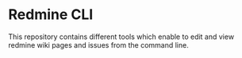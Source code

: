 # Redmine CLI

This repository contains different tools which enable to edit and view redmine wiki pages and issues
from the command line.
